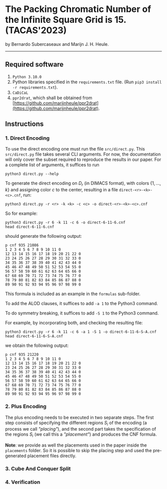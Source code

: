 # The Packing Chromatic Number of the Infinite Square Grid is 15. (TACAS'2023)

by Bernardo Subercaseaux and Marijn J. H. Heule.

---

## Required software

1. `Python 3.10.0` 
2. Python libraries specified in the `requirements.txt` file. (Run `pip3 install -r requirements.txt`).
3. `CaDiCaL`
4. `ppr2drat`, which shall be obtained from [https://github.com/marijnheule/ppr2drat](https://github.com/marijnheule/ppr2drat).


## Instructions

###  **1. Direct Encoding**

To use the direct encoding one must run the file `src/direct.py`. 
This `src/direct.py` file takes several CLI arguments. 
For now, the documentation will only cover the subset required to reproduce the results in our paper. For a complete list of arguments, it suffices to run

```
python3 direct.py --help
```

To generate the direct encoding on $D_r$ (in DIMACS format), with colors $\lbrace 1, \ldots, k \rbrace$ and assigning color $c$ to the center, resulting in a file `direct-<r>-<k>-<c>.cnf`, run:

```
python3 direct.py -r <r> -k <k> -c <c> -o direct-<r>-<k>-<c>.cnf
```

So for example:

```
python3 direct.py -r 6 -k 11 -c 6 -o direct-6-11-6.cnf
head direct-6-11-6.cnf
```

should generate the following output:

```
p cnf 935 21086
1 2 3 4 5 6 7 8 9 10 11 0
12 13 14 15 16 17 18 19 20 21 22 0
23 24 25 26 27 28 29 30 31 32 33 0
34 35 36 37 38 39 40 41 42 43 44 0
45 46 47 48 49 50 51 52 53 54 55 0
56 57 58 59 60 61 62 63 64 65 66 0
67 68 69 70 71 72 73 74 75 76 77 0
78 79 80 81 82 83 84 85 86 87 88 0
89 90 91 92 93 94 95 96 97 98 99 0
```

This formula is included as an example in the `formulas` sub-folder.

To add the ALOD clauses, it suffices to add `-a 1` to the Python3 command.

To do symmetry breaking, it suffices to add `-S 1` to the Python3 command.

For example, by incorporating both, and checking the resulting file:

```
python3 direct.py -r 6 -k 11 -c 6 -a 1 -S 1 -o direct-6-11-6-S-A.cnf
head direct-6-11-6-S-A.cnf
```

we obtain the following output:

```
p cnf 935 21220
1 2 3 4 5 6 7 8 9 10 11 0
12 13 14 15 16 17 18 19 20 21 22 0
23 24 25 26 27 28 29 30 31 32 33 0
34 35 36 37 38 39 40 41 42 43 44 0
45 46 47 48 49 50 51 52 53 54 55 0
56 57 58 59 60 61 62 63 64 65 66 0
67 68 69 70 71 72 73 74 75 76 77 0
78 79 80 81 82 83 84 85 86 87 88 0
89 90 91 92 93 94 95 96 97 98 99 0
```


### **2. Plus Encoding**

The plus encoding needs to be executed in two separate steps.
The first step consists of specifying the different regions $S_i$ of the encoding (a process we call _"placing"_), and the second part takes the specification of the regions $S_i$ (we call this a _"placement"_) and produces the CNF formula.

**Note**: we provide as well the placements used in the paper inside the `placements` folder. So it is possible to skip the placing step and used the pre-generated placement files directly. 

### **3. Cube And Conquer Split**

### **4. Verification**

